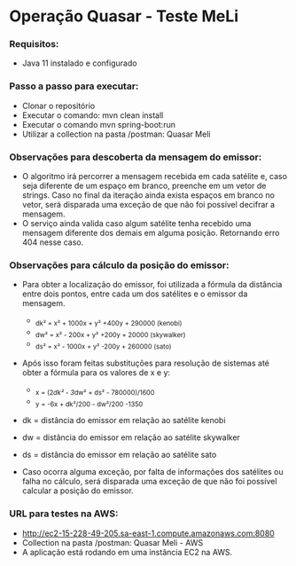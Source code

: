 # Operação Quasar - Teste MeLi

### Requisitos:
- Java 11 instalado e configurado
  
### Passo a passo para executar:
* Clonar o repositório
* Executar o comando: mvn clean install
* Executar o comando mvn spring-boot:run
* Utilizar a collection na pasta /postman: Quasar Meli

### Observações para descoberta da mensagem do emissor:
* O algoritmo irá percorrer a mensagem recebida em cada satélite e, caso seja diferente de um espaço em branco, preenche em um vetor de strings. Caso no final da iteração ainda exista espaços em branco no vetor, será disparada uma exceção de que não foi possível decifrar a mensagem.
* O serviço ainda valida caso algum satélite tenha recebido uma mensagem diferente dos demais em alguma posição. Retornando erro 404 nesse caso.

### Observações para cálculo da posição do emissor:
* Para obter a localização do emissor, foi utilizada a fórmula da distância entre dois pontos, entre cada um dos satélites e o emissor da mensagem.<br>
    * <sub> dk² = x² + 1000x + y² +400y + 290000 (kenobi) </sub><br>
    * <sub>  dw² = x² - 200x  + y² +200y + 20000 (skywalker) </sub><br>
    * <sub>  ds² = x² - 1000x + y² -200y + 260000 (sato) </sub>
    
* Após isso foram feitas substituções para resolução de sistemas até obter a fórmula para os valores de x e y:
    * <sub> x = (2*dk² - 3*dw² + ds² - 780000)/1600 </sub><br>
    * <sub> y = -6x + dk²/200 - dw²/200 -1350 </sub><br>
    
* dk = distância do emissor em relação ao satélite kenobi
* dw = distância do emissor em relação ao satélite skywalker
* ds = distância do emissor em relação ao satélite sato

* Caso ocorra alguma exceção, por falta de informações dos satélites ou falha no cálculo, será disparada uma exceção de que não foi possível calcular a posição do emissor.

### URL para testes na AWS:
* http://ec2-15-228-49-205.sa-east-1.compute.amazonaws.com:8080
* Collection na pasta /postman: Quasar Meli - AWS
* A aplicação está rodando em uma instância EC2 na AWS.
